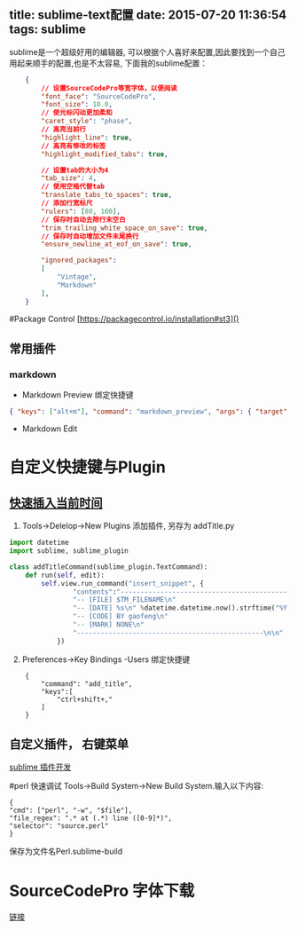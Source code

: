 title: sublime-text配置
date: 2015-07-20 11:36:54
tags: sublime
---

sublime是一个超级好用的编辑器, 可以根据个人喜好来配置,因此要找到一个自己用起来顺手的配置,也是不太容易, 下面我的sublime配置：
<!--more-->


```json
    {
        // 设置SourceCodePro等宽字体，以便阅读
        "font_face": "SourceCodePro",
        "font_size": 10.0,
        // 使光标闪动更加柔和
        "caret_style": "phase",
        // 高亮当前行
        "highlight_line": true,
        // 高亮有修改的标签
        "highlight_modified_tabs": true,

        // 设置tab的大小为4
        "tab_size": 4,
        // 使用空格代替tab
        "translate_tabs_to_spaces": true,
        // 添加行宽标尺
        "rulers": [80, 160],
        // 保存时自动去除行末空白
        "trim_trailing_white_space_on_save": true,
        // 保存时自动增加文件末尾换行
        "ensure_newline_at_eof_on_save": true,

        "ignored_packages":
        [
            "Vintage",
            "Markdown"
        ],
    }
```


#Package Control
[https://packagecontrol.io/installation#st3]()
## 常用插件
### markdown 
+ Markdown Preview
绑定快捷键
```json
{ "keys": ["alt+m"], "command": "markdown_preview", "args": { "target": "browser"} }
```
+ Markdown Edit

# 自定义快捷键与Plugin
## [快速插入当前时间](http://www.phperz.com/article/14/1125/37633.html)
1. Tools->Delelop->New Plugins 
添加插件, 另存为 addTitle.py
```python
import datetime
import sublime, sublime_plugin

class addTitleCommand(sublime_plugin.TextCommand):
    def run(self, edit):
        self.view.run_command("insert_snippet", {
                "contents":"-----------------------------------------------\n"
                "-- [FILE] $TM_FILENAME\n"
                "-- [DATE] %s\n" %datetime.datetime.now().strftime("%Y-%m-%d") + ""
                "-- [CODE] BY gaofeng\n"
                "-- [MARK] NONE\n"
                "-----------------------------------------------\n\n"
            })
```
2. Preferences->Key Bindings -Users 绑定快捷键
```
    {
        "command": "add_title",
        "keys":[
            "ctrl+shift+,"
        ]
    }
```
## 自定义插件， 右键菜单
[sublime 插件开发](http://www.programgo.com/article/84793243447/)


#perl 快速调试
Tools->Build System->New Build System.输入以下内容:
```
{
"cmd": ["perl", "-w", "$file"],
"file_regex": ".* at (.*) line ([0-9]*)",
"selector": "source.perl"
}
```

保存为文件名Perl.sublime-build

# SourceCodePro 字体下载
[链接](https://github.com/adobe-fonts/source-code-pro)
